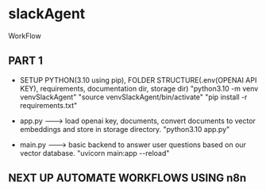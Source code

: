 # slackAgent

WorkFlow
## PART 1

- SETUP PYTHON(3.10 using pip), FOLDER STRUCTURE(.env(OPENAI API KEY), requirements, documentation dir, storage dir) 
"python3.10 -m venv venvSlackAgent"
"source venvSlackAgent/bin/activate"
"pip install -r requirements.txt"

- app.py ---> load openai key, documents, convert documents to vector embeddings and store in storage directory.
"python3.10 app.py"

- main.py ---> basic backend to answer user questions based on our vector database.
"uvicorn main:app --reload"

## NEXT UP AUTOMATE WORKFLOWS USING n8n